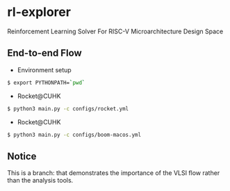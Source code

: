 # rl-explorer
Reinforcement Learning Solver For RISC-V Microarchitecture Design Space

## End-to-end Flow
- Environment setup
```bash
$ export PYTHONPATH=`pwd`
```

- Rocket@CUHK
```bash
$ python3 main.py -c configs/rocket.yml
```
- Rocket@CUHK
```bash
$ python3 main.py -c configs/boom-macos.yml
```

## Notice

This is a branch: that demonstrates the importance of the VLSI flow rather than the analysis tools.
